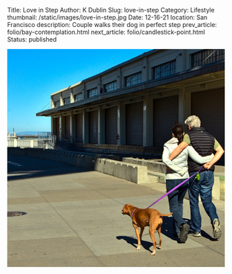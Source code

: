Title: Love in Step
Author: K Dublin
Slug: love-in-step
Category: Lifestyle
thumbnail: /static/images/love-in-step.jpg
Date: 12-16-21
location: San Francisco
description: Couple walks their dog in perfect step
prev_article: folio/bay-contemplation.html
next_article: folio/candlestick-point.html
Status: published

<img src="../static/images/love-in-step.jpg" alt="Couple walks their dog in perfect step" width=auto />
